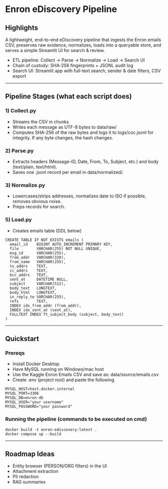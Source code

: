 # Enron eDiscovery Pipeline

## Highlights

A lightweight, end-to-end eDiscovery pipeline that ingests the Enron emails CSV, preserves raw evidence, normalizes, loads into a queryable store, and serves a simple Streamlit UI for search & review.

- ETL pipeline: Collect -> Parse -> Normalize -> Load → Search UI
- Chain of custody: SHA-256 fingerprints + JSONL audit log
- Search UI: Streamlit app with full-text search, sender & date filters, CSV export
---

## Pipeline Stages (what each script does)

### 1) Collect.py
- Streams the CSV in chunks
- Writes each message as UTF-8 bytes to data/raw/
- Computes SHA-256 of the raw bytes and logs it to logs/coc.jsonl for integrity. If any byte changes, the hash changes.

### 2) Parse.py
- Extracts headers (Message-ID, Date, From, To, Subject, etc.) and body (text/plain, text/html).
- Saves one .jsonl record per email in data/normalized/.

### 3) Normalize.py 
- Lowercases/strips addresses, normalizes date to ISO if possible, removes obvious noise.
- Preps records for search.

### 5) Load.py
- Creates emails table (DDL below)
```
CREATE TABLE IF NOT EXISTS emails (
  email_id    BIGINT AUTO_INCREMENT PRIMARY KEY,
  file        VARCHAR(255) NOT NULL UNIQUE,
  msg_id      VARCHAR(255),
  from_addr   VARCHAR(320),
  from_name   VARCHAR(255),
  to_addrs    TEXT,
  cc_addrs    TEXT,
  bcc_addrs   TEXT,
  sent_at     DATETIME NULL,
  subject     VARCHAR(512),
  body_text   LONGTEXT,
  body_html   LONGTEXT,
  in_reply_to VARCHAR(255),
  refs        TEXT,
  INDEX idx_from_addr (from_addr),
  INDEX idx_sent_at (sent_at),
  FULLTEXT INDEX ft_subject_body (subject, body_text)
)
```
---

## Quickstart

### Prereqs
- Install Docker Desktop.
- Have MySQL running on Windows/mac host
- Use the Kaggle Enron Emails CSV and save as: data/source/emails.csv
- Create .env (project root) and paste the following
```
MYSQL_HOST=host.docker.internal
MYSQL_PORT=3306
MYSQL_DB=enron-db
MYSQL_USER="your username"
MYSQL_PASSWORD="your password"
```

### Running the pipeline (commands to be executed on cmd)
```
docker build -t enron-ediscovery:latest .
docker compose up --build
```
---

## Roadmap Ideas
- Entity browser (PERSON/ORG filters) in the UI
- Attachment extraction
- PII redaction
- RAG summaries
